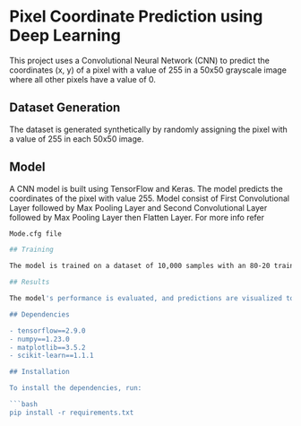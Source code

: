 # Pixel Coordinate Prediction using Deep Learning

This project uses a Convolutional Neural Network (CNN) to predict the coordinates (x, y) of a pixel with a value of 255 in a 50x50 grayscale image where all other pixels have a value of 0.

## Dataset Generation

The dataset is generated synthetically by randomly assigning the pixel with a value of 255 in each 50x50 image.

## Model

A CNN model is built using TensorFlow and Keras. The model predicts the coordinates of the pixel with value 255. Model consist of First Convolutional Layer followed by Max Pooling Layer and Second Convolutional Layer followed by Max Pooling Layer then Flatten Layer. For more info refer 
```bash 
Mode.cfg file 

## Training

The model is trained on a dataset of 10,000 samples with an 80-20 train-test split.

## Results

The model's performance is evaluated, and predictions are visualized to compare the ground truth coordinates with the predicted coordinates.

## Dependencies

- tensorflow==2.9.0
- numpy==1.23.0
- matplotlib==3.5.2
- scikit-learn==1.1.1

## Installation

To install the dependencies, run:

```bash
pip install -r requirements.txt
